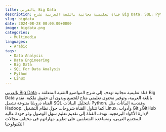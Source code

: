 ```yaml
---
title: بالعربي Big Data
description: قناة تعليمية مجانية باللغة العربية تشرح Big Data، SQL، Python، Hadoop، Linux، Git، وGitHub، وتقدم محتوى تقني متاح للجميع بدون حقوق ملكية
slug: bigdata
date: 2024-08-28 00:00:00+0000
image: bigdata.png
categories:
  - Multimedia
languages:
  - Arabic
tags: 
  - Data Analysis
  - Data Engineering
  - Big Data
  - SQL For Data Analysis
  - Python
  - Linux 
---
```


[بالعربي Big Data](https://www.youtube.com/@bigdata4756) قناة تعليمية مجانية تهدف إلى شرح المواضيع التقنية المتعلقة بـ Big Data باللغة العربية، وتوفير محتوى تعليمي متاح للجميع وبدون أي حقوق ملكية. تقدم القناة دروسًا متنوعة تشمل SQL لتحليل البيانات، Python، وهندسة البيانات مثل Hadoop. كما تتناول القناة شروحات حول نظام التشغيل Linux، وأدوات Git وGitHub لإدارة الأكواد البرمجية. تهدف القناة إلى تقديم تعليم سهل الوصول وذو جودة عالية للمجتمع العربي، ومساعدة المتعلمين على تطوير مهاراتهم في مختلف مجالات التكنولوجيا